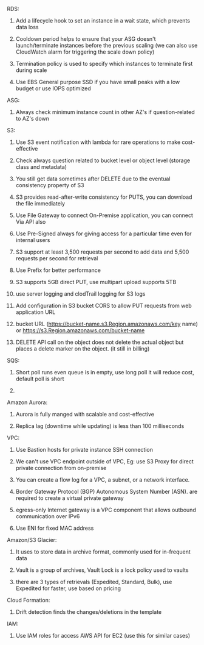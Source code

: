 RDS:

1. Add a lifecycle hook to set an instance in a wait state, which prevents data loss

2. Cooldown period helps to ensure that your ASG doesn't launch/terminate instances before the previous scaling (we can also use CloudWatch alarm for triggering the scale down policy)

3. Termination policy is used to specify which instances to terminate first during scale

4. Use EBS General purpose SSD if you have small peaks with a low budget or use IOPS optimized

ASG:

1. Always check minimum instance count in other AZ's if question-related to AZ's down

S3:

1. Use S3 event notification with lambda for rare operations to make cost-effective

2. Check always question related to bucket level or object level (storage class and metadata)

3. You still get data sometimes after DELETE due to the eventual consistency property of S3

4. S3 provides read-after-write consistency for PUTS, you can download the file immediately

5. Use File Gateway to connect On-Premise application, you can connect Via API also

6. Use Pre-Signed always for giving access for a particular time even for internal users

7. S3 support at least 3,500 requests per second to add data and 5,500 requests per second for retrieval

8. Use Prefix for better performance

9. S3 supports 5GB direct PUT, use multipart upload supports 5TB

10. use server logging and clodTrail logging for S3 logs

11. Add configuration in S3 bucket CORS to allow PUT requests from web application URL

12. bucket URL (https://bucket-name.s3.Region.amazonaws.com/key name) or https://s3.Region.amazonaws.com/bucket-name

13. DELETE API call on the object does not delete the actual object but places a delete marker on the object. (it still in billing)

SQS:

1. Short poll runs even queue is in empty, use long poll it will reduce cost, default poll is short

2.

Amazon Aurora:

1. Aurora is fully manged with scalable and cost-effective

2. Replica lag (downtime while updating) is less than 100 milliseconds

VPC:

1. Use Bastion hosts for private instance SSH connection

2. We can't use VPC endpoint outside of VPC, Eg: use S3 Proxy for direct private connection from on-premise

3. You can create a flow log for a VPC, a subnet, or a network interface.

4. Border Gateway Protocol (BGP) Autonomous System Number (ASN). are required to create a virtual private gateway

5. egress-only Internet gateway is a VPC component that allows outbound communication over IPv6

6. Use ENI for fixed MAC address

Amazon/S3 Glacier:

1. It uses to store data in archive format, commonly used for in-frequent data

2. Vault is a group of archives, Vault Lock is a lock policy used to vaults

3. there are 3 types of retrievals (Expedited, Standard, Bulk), use Expedited for faster, use based on pricing

Cloud Formation:

1. Drift detection finds the changes/deletions in the template

IAM:

1. Use IAM roles for access AWS API for EC2 (use this for similar cases) 
